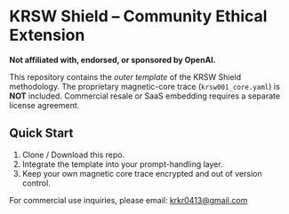 # KRSW Shield – Community Ethical Extension

**Not affiliated with, endorsed, or sponsored by OpenAI.**

This repository contains the *outer template* of the KRSW Shield methodology.
The proprietary magnetic-core trace (`krsw001_core.yaml`) is **NOT** included.
Commercial resale or SaaS embedding requires a separate license agreement.

## Quick Start
1. Clone / Download this repo.
2. Integrate the template into your prompt-handling layer.
3. Keep your own magnetic core trace encrypted and out of version control.

For commercial use inquiries, please email: krkr0413@gmail.com
